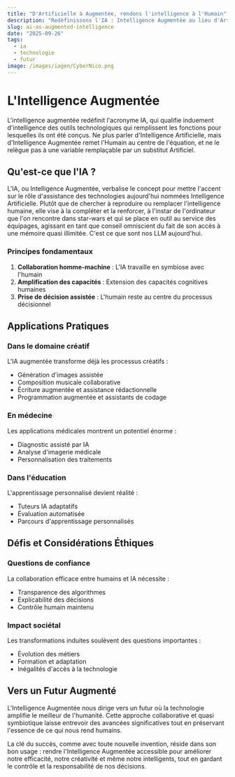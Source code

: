 ```yaml
---
title: "D'Artificielle à Augmentée, rendons l'intelligence à l'Humain"
description: "Redéfinissons l'IA : Intelligence Augmentée au lieu d'Artificielle"
slug: ai-as-augmented-intelligence
date: "2025-09-26"
tags:
  - ia
  - technologie
  - futur
image: /images/iagen/CyberNico.png
---
```


# L'Intelligence Augmentée

L'intelligence augmentée redéfinit l'acronyme IA, qui qualifie induement d'intelligence des outils technologiques qui remplissent les fonctions pour lesquelles ils ont été conçus. Ne plus parler d'Intelligence Artificielle, mais d'Intelligence Augmentée remet l'Humain au centre de l'équation, et ne le relègue pas à une variable remplaçable par un substitut Artificiel.

## Qu'est-ce que l'IA ?

L'IA, ou Intelligence Augmentée, verbalise le concept pour mettre l'accent sur le rôle d'assistance des technologies aujourd'hui nommées Intelligence Artificielle. Plutôt que de chercher à reproduire ou remplacer l'intelligence humaine, elle vise à la compléter et la renforcer, à l'instar de l'ordinateur que l'on rencontre dans star-wars et qui se place en outil au service des équipages, agissant en tant que conseil omniscient du fait de son accès à une mémoire quasi illimitée. C'est ce que sont nos LLM aujourd'hui.

### Principes fondamentaux

1. **Collaboration homme-machine** : L'IA travaille en symbiose avec l'humain
2. **Amplification des capacités** : Extension des capacités cognitives humaines
3. **Prise de décision assistée** : L'humain reste au centre du processus décisionnel

## Applications Pratiques

### Dans le domaine créatif

L'IA augmentée transforme déjà les processus créatifs :
- Génération d'images assistée
- Composition musicale collaborative
- Écriture augmentée et assistance rédactionnelle
- Programmation augmentée et assistants de codage

### En médecine

Les applications médicales montrent un potentiel énorme :
- Diagnostic assisté par IA
- Analyse d'imagerie médicale
- Personnalisation des traitements

### Dans l'éducation

L'apprentissage personnalisé devient réalité :
- Tuteurs IA adaptatifs
- Évaluation automatisée
- Parcours d'apprentissage personnalisés

## Défis et Considérations Éthiques

### Questions de confiance

La collaboration efficace entre humains et IA nécessite :
- Transparence des algorithmes
- Explicabilité des décisions
- Contrôle humain maintenu

### Impact sociétal

Les transformations induites soulèvent des questions importantes :
- Évolution des métiers
- Formation et adaptation
- Inégalités d'accès à la technologie

## Vers un Futur Augmenté

L'Intelligence Augmentée nous dirige vers un futur où la technologie amplifie le meilleur de l'humanité. Cette approche collaborative et quasi symbiotique laisse entrevoir des avancées significatives tout en préservant l'essence de ce qui nous rend humains.

La clé du succès, comme avec toute nouvelle invention, réside dans son bon usage : rendre l'Intelligence Augmentée accessible pour améliorer notre efficacité, notre créativité et même notre intelligents, tout en gardant le contrôle et la responsabilité de nos décisions.

